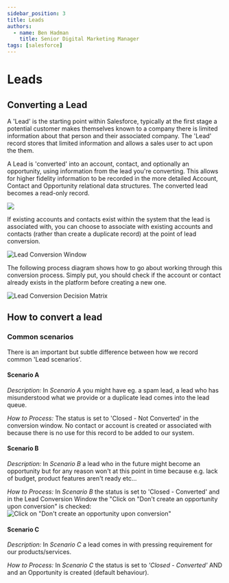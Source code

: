 ```yaml
---
sidebar_position: 3
title: Leads
authors:
  - name: Ben Hadman
    title: Senior Digital Marketing Manager
tags: [salesforce]
---
```


# Leads

## Converting a Lead

A 'Lead' is the starting point within Salesforce, typically at the first stage a potential customer makes themselves known to a company there is limited information about that person and their associated company. The 'Lead' record stores that limited information and allows a sales user to act upon the them. 

A Lead is 'converted' into an account, contact, and optionally an opportunity, using information from the lead you're converting. This allows for higher fidelity information to be recorded in the more detailed Account, Contact and Opportunity relational data structures.
The converted lead becomes a read-only record.

![](https://douglascayers.files.wordpress.com/2014/09/lead_conversion.png)

If existing accounts and contacts exist within the system that the lead is associated with, you can choose to associate with existing accounts and contacts (rather than create a duplicate record) at the point of lead conversion.

![Lead Conversion Window](https://res.cloudinary.com/hy4kyit2a/f_auto,fl_lossy,q_70/learn/modules/leads_opportunities_lightning_experience/create-and-convert-leads-lightning/images/bbaa57bf095de982b6e9f5f99b357307_convert-lead.png)

The following process diagram shows how to go about working through this conversion process. Simply put, you should check if the account or contact already exists in the platform before creating a new one.

![Lead Conversion Decision Matrix](https://focusonforce.com/wp-content/uploads/2014/02/Salesforce-Lead-Conversion-Process2.png)

## How to convert a lead



### Common scenarios

There is an important but subtle difference between how we record common 'Lead scenarios'.

#### Scenario A

_Description:_ In *Scenario A* you might have eg. a spam lead, a lead who has misunderstood what we provide or a duplicate lead comes into the lead queue.

_How to Process:_ The status is set to 'Closed - Not Converted' in the conversion window. No contact or account is created or associated with because there is no use for this record to be added to our system.

#### Scenario B
_Description:_ In *Scenario B* a lead who in the future might become an opportunity but for any reason won't at this point in time because e.g. lack of budget, product features aren't ready etc...

_How to Process:_ In *Scenario B* the status is set to 'Closed - Converted' and in the Lead Conversion Window the "Click on "Don't create an opportunity upon conversion" is checked:
![Click on "Don't create an opportunity upon conversion"](https://d3q7ie80jbiqey.cloudfront.net/media/image/zoom/5878c0ad-1493-4e3b-abcf-5d5b3e4e3f64/2.5/27.674790083657/70.284700581968?0)

#### Scenario C
_Description:_ In *Scenario C* a lead comes in with pressing requirement for our products/services.

_How to Process:_ In *Scenario C* the status is set to _'Closed - Converted'_ AND and an Opportunity is created (default behaviour).




